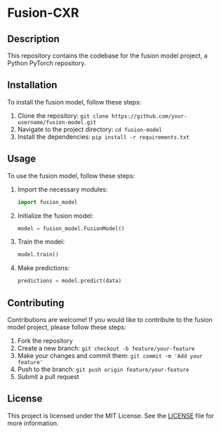 # Fusion-CXR

## Description
This repository contains the codebase for the fusion model project, a Python PyTorch repository.

## Installation
To install the fusion model, follow these steps:

1. Clone the repository: `git clone https://github.com/your-username/fusion-model.git`
2. Navigate to the project directory: `cd fusion-model`
3. Install the dependencies: `pip install -r requirements.txt`

## Usage
To use the fusion model, follow these steps:

1. Import the necessary modules:
    ```python
    import fusion_model
    ```

2. Initialize the fusion model:
    ```python
    model = fusion_model.FusionModel()
    ```

3. Train the model:
    ```python
    model.train()
    ```

4. Make predictions:
    ```python
    predictions = model.predict(data)
    ```

## Contributing
Contributions are welcome! If you would like to contribute to the fusion model project, please follow these steps:

1. Fork the repository
2. Create a new branch: `git checkout -b feature/your-feature`
3. Make your changes and commit them: `git commit -m 'Add your feature'`
4. Push to the branch: `git push origin feature/your-feature`
5. Submit a pull request

## License
This project is licensed under the MIT License. See the [LICENSE](LICENSE) file for more information.